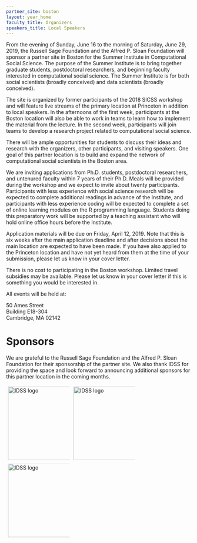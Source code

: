 ```yaml
---
partner_site: boston
layout: year_home
faculty_title: Organizers
speakers_title: Local Speakers
---
```


From the evening of Sunday, June 16 to the morning of Saturday, June 29, 2019, the Russell Sage Foundation and the Alfred P. Sloan Foundation will sponsor a partner site in Boston for the Summer Institute in Computational Social Science. The purpose of the Summer Institute is to bring together graduate students, postdoctoral researchers, and beginning faculty interested in computational social science. The Summer Institute is for both social scientists (broadly conceived) and data scientists (broadly conceived). 

The site is organized by former participants of the 2018 SICSS workshop and will feature live streams of the primary location at Princeton in addition to local speakers. In the afternoons of the first week, participants at the Boston location will also be able to work in teams to learn how to implement the material from the lecture. In the second week, participants will join teams to develop a research project related to computational social science.

There will be ample opportunities for students to discuss their ideas and research with the organizers, other participants, and visiting speakers. One goal of this partner location is to build and expand the network of computational social scientists in the Boston area.

We are inviting applications from Ph.D. students, postdoctoral researchers, and untenured faculty within 7 years of their Ph.D. Meals will be provided during the workshop and we expect to invite about twenty participants. Participants with less experience with social science research will be expected to complete additional readings in advance of the Institute, and participants with less experience coding will be expected to complete a set of online learning modules on the R programming language. Students doing this preparatory work will be supported by a teaching assistant who will hold online office hours before the Institute.

Application materials will be due on Friday, April 12, 2019. Note that this is six weeks after the main application deadline and after decisions about the main location are expected to have been made. If you have also applied to the Princeton location and have not yet heard from them at the time of your submission, please let us know in your cover letter.

There is no cost to participating in the Boston workshop. Limited travel subsidies may be available. Please let us know in your cover letter if this is something you would be interested in.

All events will be held at:

50 Ames Street  
Building E18-304  
Cambridge, MA 02142  


# Sponsors

We are grateful to the Russell Sage Foundation and the Alfred P. Sloan Foundation for their sponsorship of the partner site. We also thank IDSS for providing the space and look forward to announcing additional sponsors for this partner location in the coming months.

<div class="row">
  <div class="column">
    <img class="img-responsive" alt="IDSS logo" src="{{ site.baseurl }}{% link 2019/boston/images/rsf_logo.jpg %}" width = "200">
  </div>
  <div class="column">
     <img class="img-responsive" alt="IDSS logo" src="{{ site.baseurl }}{% link 2019/boston/images/sloan_logo.png %}" width = "200">
  </div>
  <div class="column">
     <img class="img-responsive" alt="IDSS logo" src="{{ site.baseurl }}{% link 2019/boston/images/idss_logo.jpg %}" width = "200">
  </div>
</div>

<style>
.column {
  float: left;
  width: 33.33%;
  padding: 5px;
}

.row::after {
  content: "";
  clear: both;
  display: table;
}
</style>